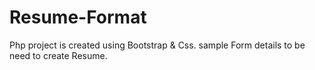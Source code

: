 # Resume-Format
Php project is created using Bootstrap &amp; Css. sample Form details to be need to create Resume.
